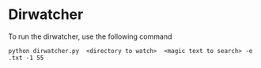 # Dirwatcher

To run the dirwatcher, use the following command

```
python dirwatcher.py  <directory to watch>  <magic text to search> -e .txt -1 55
```
